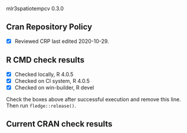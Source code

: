 mlr3spatiotempcv 0.3.0

## Cran Repository Policy

- [x] Reviewed CRP last edited 2020-10-29.

## R CMD check results

- [x] Checked locally, R 4.0.5
- [x] Checked on CI system, R 4.0.5
- [x] Checked on win-builder, R devel

Check the boxes above after successful execution and remove this line. Then run `fledge::release()`.

## Current CRAN check results

